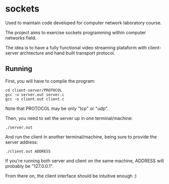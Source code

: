 # sockets

Used to maintain code developed for computer network laboratory course.

The project aims to exercise sockets programming within computer networks field.

The idea is to have a fully functional video streaming plataform with client-server archtecture and hand built transport protocol.

## Running

First, you will have to compile the program:

```
cd client-server/PROTOCOL
gcc -o server.out server.c
gcc -o client.out client.c
```

Note that PROTOCOL may be only "tcp" or "udp".

Then, you need to set the server up in one terminal/machine:

```
./server.out
```

And run the client in another terminal/machine, being sure to provide the server address:

```
./client.out ADDRESS
```

If you're running both server and client on the same machine, ADDRESS will probably be "127.0.0.1".

From there on, the client interface should be intuitive enough :)